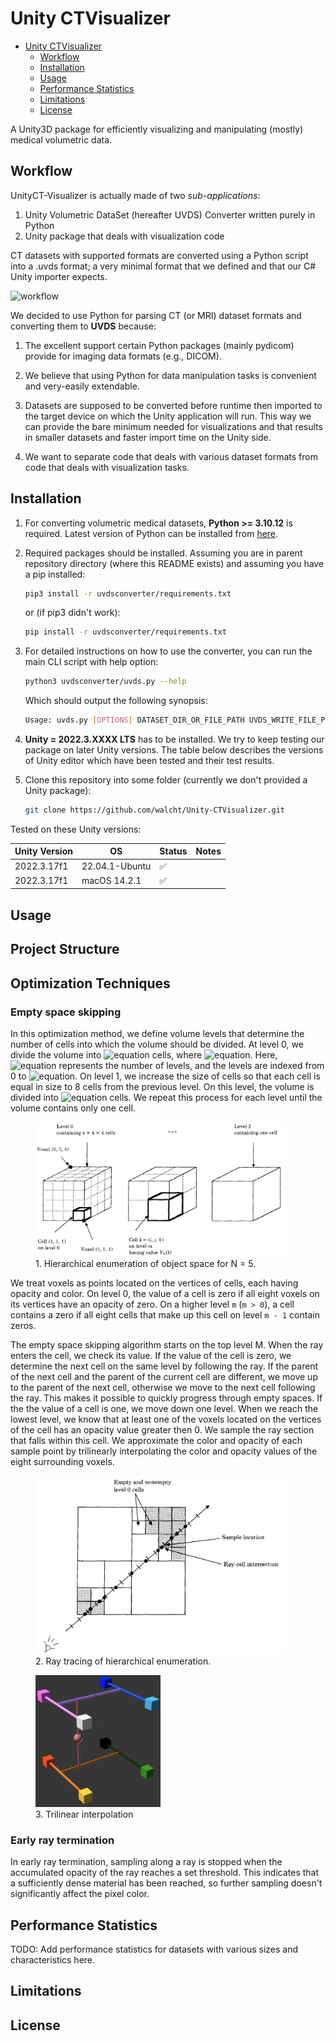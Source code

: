 # Unity CTVisualizer

<!--toc:start-->
- [Unity CTVisualizer](#unity-ctvisualizer)
  - [Workflow](#workflow)
  - [Installation](#installation)
  - [Usage](#usage)
  - [Performance Statistics](#performance-statistics)
  - [Limitations](#limitations)
  - [License](#license)
<!--toc:end-->

A Unity3D package for efficiently visualizing and manipulating (mostly)
medical volumetric data.

## Workflow

UnityCT-Visualizer is actually made of two *sub-applications*:

1. Unity Volumetric DataSet (hereafter UVDS) Converter written purely in Python
1. Unity package that deals with visualization code

CT datasets with supported formats are converted using a Python script into a .uvds
format; a very minimal format that we defined and that our C# Unity importer expects.

![workflow](https://github.com/walcht/Unity-Immersive-Analytics/assets/89390465/b603309f-642f-4978-b999-57a27ebb7e6a)

We decided to use Python for parsing CT (or MRI) dataset formats and converting
them to **UVDS** because:

1. The excellent support certain Python packages (mainly pydicom) provide
for imaging data formats (e.g., DICOM).

1. We believe that using Python for data manipulation tasks is convenient and
very-easily extendable.

1. Datasets are supposed to be converted before runtime then imported to the target
device on which the Unity application will run. This way we can provide the bare
minimum needed for visualizations and that results in smaller datasets and faster
import time on the Unity side.

1. We want to separate code that deals with various dataset formats from code
that deals with visualization tasks.

## Installation

1. For converting volumetric medical datasets, **Python >= 3.10.12** is required.
Latest version of Python can be installed from [here](https://www.python.org/downloads/).
1. Required packages should be installed. Assuming you are in parent repository directory
(where this README exists) and assuming you have a pip installed:

    ```bash
    pip3 install -r uvdsconverter/requirements.txt
    ```

    or (if pip3 didn't work):

    ```bash
    pip install -r uvdsconverter/requirements.txt
    ```

1. For detailed instructions on how to use the converter, you can run the main
CLI script with help option:

    ```bash
    python3 uvdsconverter/uvds.py --help
    ```

    Which should output the following synopsis:

    ```bash
    Usage: uvds.py [OPTIONS] DATASET_DIR_OR_FILE_PATH UVDS_WRITE_FILE_PATH
    ```

1. **Unity = 2022.3.XXXX LTS** has to be installed. We try to keep testing our
package on later Unity versions. The table below describes the versions of
Unity editor which have been tested and their test results.

1. Clone this repository into some folder (currently we don't provided a Unity
package):

    ```bash
    git clone https://github.com/walcht/Unity-CTVisualizer.git
    ```

Tested on these Unity versions:

| Unity Version | OS             | Status | Notes |
|---------------|----------------|--------|-------|
| 2022.3.17f1   | 22.04.1-Ubuntu |:white_check_mark:||
| 2022.3.17f1   | macOS 14.2.1   |:white_check_mark:||

## Usage

## Project Structure

## Optimization Techniques

### Empty space skipping

In this optimization method, we define volume levels that determine the number of cells into which the volume should be divided. At level 0, we divide the volume into ![equation](https://latex.codecogs.com/svg.image?{\color{White}N\times&space;N\times&space;N}) cells, where ![equation](https://latex.codecogs.com/svg.image?{\color{White}N=2^{M}}). Here, ![equation](https://latex.codecogs.com/svg.image?{\color{White}M&plus;1}) represents the number of levels, and the levels are indexed from 0 to ![equation](https://latex.codecogs.com/svg.image?{\color{White}M}). On level 1, we increase the size of cells so that each cell is equal in size to 8 cells from the previous level. On this level, the volume is divided into  ![equation](https://latex.codecogs.com/svg.image?{\color{White}N\times&space;N\times&space;N}) cells. We repeat this process for each level until the volume contains only one cell.
<p>
<figure>
<img src="Documentation/1empty_space_skipping.png" alt="Hierarchical enumeration of object space for N = 5." width="400">
<figcaption>1. Hierarchical enumeration of object space for N = 5.</figcaption>
</figure>
</p>

We treat voxels as points located on the vertices of cells, each having opacity and color. On level 0, the value of a cell is zero if all eight voxels on its vertices have an opacity of zero. On a higher level `m` (`m > 0`), a cell contains a zero if all eight cells that make up this cell on level `m - 1` contain zeros.

The empty space skipping algorithm starts on the top level M. When the ray enters the cell, we check its value. If the value of the cell is zero, we determine the next cell on the same level by following the ray. If the parent of the next cell and the parent of the current cell are different, we move up to the parent of the next cell, otherwise we move to the next cell following the ray. This makes it possible to quickly progress through empty spaces. 
If the the value of a cell is one, we move down one level. When we reach the lowest level, we know that at least one of the voxels located on the vertices of the cell has an opacity value greater then 0. We sample the ray section that falls within this cell. We approximate the color and opacity of each sample point by trilinearly interpolating the color and opacity values of the eight surrounding voxels.
<p>
<figure>
<img src="Documentation/2empty_space_skipping.png" alt="Ray tracing of hierarchical enumeration." width="400">
<figcaption>2. Ray tracing of hierarchical enumeration.</figcaption>
</figure>
</p>

<p>
<figure>
<img src="Documentation/3trilinear_interpolation.png" alt="Ray tracing of hierarchical enumeration." width="200">
<figcaption>3. Trilinear interpolation</figcaption>
</figure>
</p>

### Early ray termination

In early ray termination, sampling along a ray is stopped when the accumulated opacity of the ray reaches a set threshold. This indicates that a sufficiently dense material has been reached, so further sampling doesn't significantly affect the pixel color.

## Performance Statistics

TODO: Add performance statistics for datasets with various sizes and characteristics
here.

## Limitations

## License
